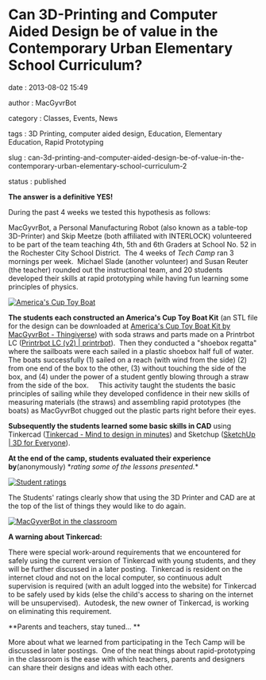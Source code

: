 Can 3D-Printing and Computer Aided Design be of value in the Contemporary Urban Elementary School Curriculum?
=============================================================================================================

date
:   2013-08-02 15:49

author
:   MacGyvrBot

category
:   Classes, Events, News

tags
:   3D Printing, computer aided design, Education, Elementary Education,
    Rapid Prototyping

slug
:   can-3d-printing-and-computer-aided-design-be-of-value-in-the-contemporary-urban-elementary-school-curriculum-2

status
:   published

**The answer is a definitive YES!**

During the past 4 weeks we tested this hypothesis as follows:

MacGyvrBot, a Personal Manufacturing Robot (also known as a table-top
3D-Printer) and Skip Meetze (both affiliated with INTERLOCK) volunteered
to be part of the team teaching 4th, 5th and 6th Graders at School No.
52 in the Rochester City School District.  The 4 weeks of *Tech Camp*
ran 3 mornings per week.  Michael Slade (another volunteer) and Susan
Reuter (the teacher) rounded out the instructional team, and 20 students
developed their skills at rapid prototyping while having fun learning
some principles of physics.

[![America's Cup Toy
Boat](http://interlockroc.wpengine.com/wp-content/uploads/2013/08/Americas-Cup-Toy-Boat1.png)](http://interlockroc.wpengine.com/wp-content/uploads/2013/08/Americas-Cup-Toy-Boat1.png)

**The students each constructed an America's Cup Toy Boat Kit** (an STL
file for the design can be downloaded at [America's Cup Toy Boat Kit by
MacGyvrBot - Thingiverse](http://www.thingiverse.com/thing:116005)) with
soda straws and parts made on a Printrbot LC ([Printrbot LC (v2) |
printrbot](https://printrbot.com/shop/printrbot-lc/)).  Then they
conducted a "shoebox regatta" where the sailboats were each sailed in a
plastic shoebox half full of water.  The boats successfully (1) sailed
on a reach (with wind from the side) (2) from one end of the box to the
other, (3) without touching the side of the box, and (4) under the power
of a student gently blowing through a straw from the side of the box.  
  This activity taught the students the basic principles of sailing
while they developed confidence in their new skills of measuring
materials (the straws) and assembling rapid prototypes (the boats) as
MacGyvrBot chugged out the plastic parts right before their eyes.

**Subsequently the students learned some basic skills in CAD** using
Tinkercad ([Tinkercad - Mind to design in
minutes](https://tinkercad.com/)) and Sketchup ([SketchUp | 3D for
Everyone](http://www.sketchup.com/)).

**At the end of the camp, students evaluated their experience
by**(anonymously) \**rating some of the lessons presented.*\*

[![Student
ratings](http://interlockroc.wpengine.com/wp-content/uploads/2013/08/Student-ratings.png)](http://interlockroc.wpengine.com/wp-content/uploads/2013/08/Student-ratings.png)

The Students' ratings clearly show that using the 3D Printer and CAD are
at the top of the list of things they would like to do again.

[![MacGyverBot in the
classroom](http://interlockroc.wpengine.com/wp-content/uploads/2013/08/MacGyverBot-in-the-classroom.jpg)](http://interlockroc.wpengine.com/wp-content/uploads/2013/08/MacGyverBot-in-the-classroom.jpg)

**A warning about Tinkercad:**

There were special work-around requirements that we encountered for
safely using the current version of Tinkercad with young students, and
they will be further discussed in a later posting.  Tinkercad is
resident on the internet cloud and not on the local computer, so
continuous adult supervision is required (with an adult logged into the
website) for Tinkercad to be safely used by kids (else the child's
access to sharing on the internet will be unsupervised).  Autodesk, the
new owner of Tinkercad, is working on eliminating this requirement.

**Parents and teachers, stay tuned… **

More about what we learned from participating in the Tech Camp will be
discussed in later postings.  One of the neat things about
rapid-prototyping in the classroom is the ease with which teachers,
parents and designers can share their designs and ideas with each other.
